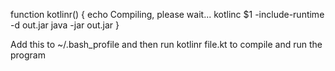 function kotlinr() {
   echo Compiling, please wait...
   kotlinc $1 -include-runtime -d out.jar
   java -jar out.jar
 }

Add this to ~/.bash_profile and then run kotlinr file.kt to compile and run the program  
